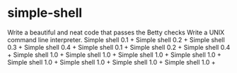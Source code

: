 # simple-shell

Write a beautiful and neat code that passes the Betty checks
Write a UNIX command line interpreter.
Simple shell 0.1 +
Simple shell 0.2 +
Simple shell 0.3 +
Simple shell 0.4 +
Simple shell 0.1 +
Simple shell 0.2 +
Simple shell 0.4 +
Simple shell 1.0 +
Simple shell 1.0 +
Simple shell 1.0 +
Simple shell 1.0 +
Simple shell 1.0 +
Simple shell 1.0 +
Simple shell 1.0 +
Simple shell 1.0 +
